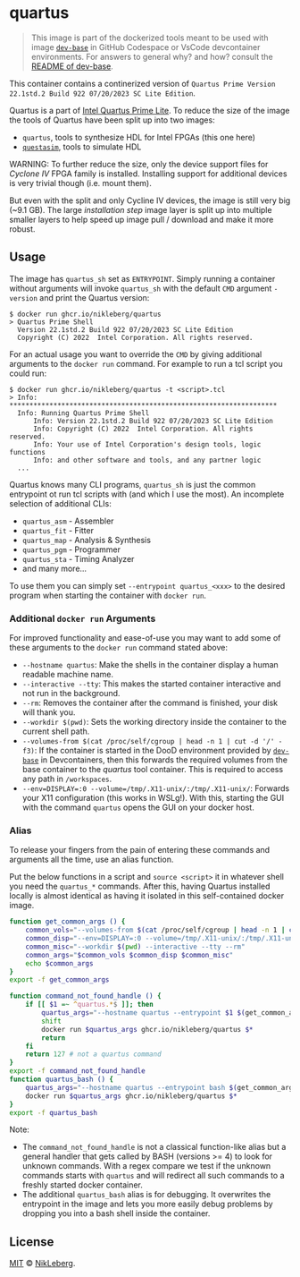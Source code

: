 # quartus
> This image is part of the dockerized tools meant to be used with image [`dev-base`](../dev-base/README.md) in GitHub Codespace or VsCode devcontainer environments.
> For answers to general why? and how? consult the [README of dev-base](../dev-base/README.md).

This container contains a continerized version of `Quartus Prime Version 22.1std.2 Build 922 07/20/2023 SC Lite Edition`.

Quartus is a part of [Intel Quartus Prime Lite](https://www.intel.de/content/www/de/de/products/details/fpga/development-tools/quartus-prime/resource.html). To reduce the size of the image the tools of Quartus have been split up into two images:
 - `quartus`, tools to synthesize HDL for Intel FPGAs (this one here)
 - [`questasim`](../questasim/README.md), tools to simulate HDL

WARNING: To further reduce the size, only the device support files for _Cyclone IV_ FPGA family is installed. Installing support for additional devices is very trivial though (i.e. mount them).

But even with the split and only Cycline IV devices, the image is still very big (~9.1 GB). The large _installation step_ image layer is split up into multiple smaller layers to help speed up image pull / download and make it more robust.

## Usage
The image has `quartus_sh` set as `ENTRYPOINT`. Simply running a container without arguments will invoke `quartus_sh` with the default `CMD` argument `-version` and print the Quartus version:
```
$ docker run ghcr.io/nikleberg/quartus
> Quartus Prime Shell
  Version 22.1std.2 Build 922 07/20/2023 SC Lite Edition
  Copyright (C) 2022  Intel Corporation. All rights reserved.
```

For an actual usage you want to override the `CMD` by giving additional arguments to the `docker run` command. For example to run a tcl script you could run:
```
$ docker run ghcr.io/nikleberg/quartus -t <script>.tcl
> Info: *******************************************************************
  Info: Running Quartus Prime Shell
      Info: Version 22.1std.2 Build 922 07/20/2023 SC Lite Edition
      Info: Copyright (C) 2022  Intel Corporation. All rights reserved.
      Info: Your use of Intel Corporation's design tools, logic functions
      Info: and other software and tools, and any partner logic
  ...
```

Quartus knows many CLI programs, `quartus_sh` is just the common entrypoint ot run tcl scripts with (and which I use the most). An incomplete selection of additional CLIs:
 - `quartus_asm` - Assembler
 - `quartus_fit` - Fitter
 - `quartus_map` - Analysis & Synthesis
 - `quartus_pgm` - Programmer
 - `quartus_sta` - Timing Analyzer
 - and many more...

To use them you can simply set `--entrypoint quartus_<xxx>` to the desired program when starting the container with `docker run`.

### Additional `docker run` Arguments
For improved functionality and ease-of-use you may want to add some of these arguments to the `docker run` command stated above:
 - `--hostname quartus`: Make the shells in the container display a human readable machine name.
 - `--interactive --tty`: This makes the started container interactive and not run in the background.
 - `--rm`: Removes the container after the command is finished, your disk will thank you.
 - `--workdir $(pwd)`: Sets the working directory inside the container to the current shell path.
 - `--volumes-from $(cat /proc/self/cgroup | head -n 1 | cut -d '/' -f3)`: If the container is started in the DooD environment provided by [`dev-base`](../dev-base/README.md) in Devcontainers, then this forwards the required volumes from the base container to the _quartus_ tool container. This is required to access any path in `/workspaces`. 
 - `--env=DISPLAY=:0 --volume=/tmp/.X11-unix/:/tmp/.X11-unix/`: Forwards your X11 configuration (this works in WSLg!). With this, starting the GUI with the command `quartus` opens the GUI on your docker host.

### Alias
To release your fingers from the pain of entering these commands and arguments all the time, use an alias function.

Put the below functions in a script and `source <script>` it in whatever shell you need the `quartus_*` commands. After this, having Quartus installed locally is almost identical as having it isolated in this self-contained docker image.

```bash
function get_common_args () {
    common_vols="--volumes-from $(cat /proc/self/cgroup | head -n 1 | cut -d '/' -f3)"
    common_disp="--env=DISPLAY=:0 --volume=/tmp/.X11-unix/:/tmp/.X11-unix/"
    common_misc="--workdir $(pwd) --interactive --tty --rm"
    common_args="$common_vols $common_disp $common_misc"
    echo $common_args
}
export -f get_common_args

function command_not_found_handle () {
    if [[ $1 =~ ^quartus.*$ ]]; then
        quartus_args="--hostname quartus --entrypoint $1 $(get_common_args)"
        shift
        docker run $quartus_args ghcr.io/nikleberg/quartus $*
        return
    fi
    return 127 # not a quartus command
}
export -f command_not_found_handle
function quartus_bash () {
    quartus_args="--hostname quartus --entrypoint bash $(get_common_args)"
    docker run $quartus_args ghcr.io/nikleberg/quartus $*
}
export -f quartus_bash
```

Note:
 - The `command_not_found_handle` is not a classical function-like alias but a general handler that gets called by BASH (versions >= 4) to look for unknown commands. With a regex compare we test if the unknown commands starts with `quartus` and will redirect all such commands to a freshly started docker container.
 - The additional `quartus_bash` alias is for debugging. It overwrites the entrypoint in the image and lets you more easily debug problems by dropping you into a bash shell inside the container.

## License
[MIT](../LICENSE) © [NikLeberg](https://github.com/NikLeberg).
